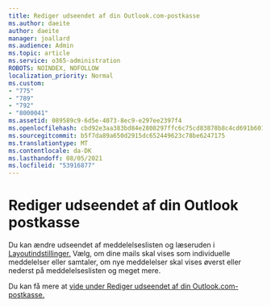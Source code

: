 ```yaml
---
title: Rediger udseendet af din Outlook.com-postkasse
ms.author: daeite
author: daeite
manager: joallard
ms.audience: Admin
ms.topic: article
ms.service: o365-administration
ROBOTS: NOINDEX, NOFOLLOW
localization_priority: Normal
ms.custom:
- "775"
- "789"
- "792"
- "8000041"
ms.assetid: 089589c9-6d5e-4073-8ec9-e297ee2397f4
ms.openlocfilehash: cbd92e3aa383bd84e2808297ffc6c75cd83878b8c4cd691b601af667f2110de2
ms.sourcegitcommit: b5f7da89a650d2915dc652449623c78be6247175
ms.translationtype: MT
ms.contentlocale: da-DK
ms.lasthandoff: 08/05/2021
ms.locfileid: "53916877"
---
```

# <a name="change-the-look-of-your-outlook-mailbox"></a>Rediger udseendet af din Outlook postkasse

Du kan ændre udseendet af meddelelseslisten og læseruden i [Layoutindstillinger.](https://outlook.live.com/mail/options/mail/layout) Vælg, om dine mails skal vises som individuelle meddelelser eller samtaler, om nye meddelelser skal vises øverst eller nederst på meddelelseslisten og meget mere.
  
Du kan få mere at [vide under Rediger udseendet af din Outlook.com-postkasse.](https://support.office.com/article/b41c2ecb-f23c-42b3-b7f8-659646d5e58c?wt.mc_id=Office_Outlook_com_Alchemy)
